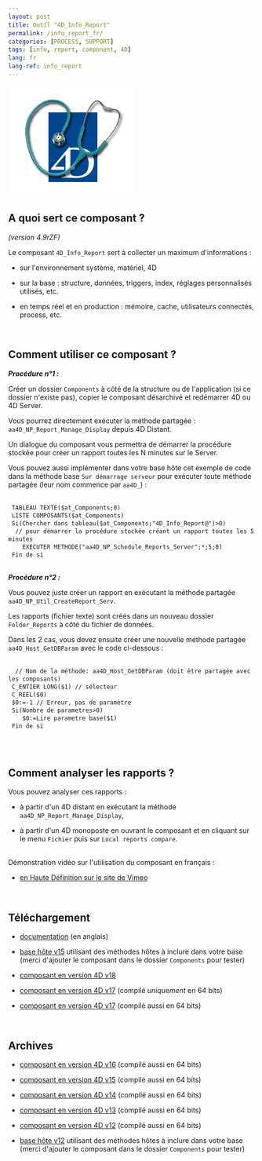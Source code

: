 ```yaml
---
layout: post
title: Outil "4D_Info_Report"
permalink: /info_report_fr/
categories: [PROCESS, SUPPORT]
tags: [info, report, component, 4D]
lang: fr
lang-ref: info_report
---
```


![info_report](/images/info_report.png)

## A quoi sert ce composant ?
_(version 4.9rZF)_

Le composant `4D_Info_Report` sert à collecter un maximum d'informations :

* sur l'environnement système, matériel, 4D

* sur la base : structure, données, triggers, index, réglages personnalisés utilisés, etc.

* en temps réel et en production : mémoire, cache, utilisateurs connectés, process, etc.

<br>

## Comment utiliser ce composant ?

**_Procédure n°1 :_**

Créer un dossier `Components` à côté de la structure ou de l'application (si ce dossier n'existe pas), copier le composant désarchivé et redémarrer 4D ou 4D Server.

Vous pourrez directement exécuter la méthode partagée : `aa4D_NP_Report_Manage_Display` depuis 4D Distant.

Un dialogue du composant vous permettra de démarrer la procédure stockée pour créer un rapport toutes les N minutes sur le Server.

Vous pouvez aussi implémenter dans votre base hôte cet exemple de code dans la méthode base `Sur démarrage serveur` pour exécuter toute méthode partagée (leur nom commence par `aa4D_`) :

<pre>
  <code class="4d">
 TABLEAU TEXTE($at_Components;0)
 LISTE COMPOSANTS($at_Components)
 Si(Chercher dans tableau($at_Components;"4D_Info_Report@")>0)
  // pour démarrer la procédure stockée créant un rapport toutes les 5 minutes
    EXECUTER METHODE("aa4D_NP_Schedule_Reports_Server";*;5;0)
 Fin de si
  </code>
</pre>

**_Procédure n°2 :_**

Vous pouvez juste créer un rapport en exécutant la méthode partagée `aa4D_NP_Util_CreateReport_Serv`.

Les rapports (fichier texte) sont créés dans un nouveau dossier `Folder_Reports` à côté du fichier de données.


Dans les 2 cas, vous devez ensuite créer une nouvelle méthode partagée `aa4D_Host_GetDBParam` avec le code ci-dessous :

<pre>
  <code class="4d">
  // Nom de la méthode: aa4D_Host_GetDBParam (doit être partagée avec les composants)
 C_ENTIER LONG($1) // sélecteur
 C_REEL($0)
 $0:=-1 // Erreur, pas de paramètre
 Si(Nombre de parametres>0)
    $0:=Lire parametre base($1)
 Fin de si
   </code>
</pre>

<br>

## Comment analyser les rapports ?

Vous pouvez analyser ces rapports :

* à partir d'un 4D distant en exécutant la méthode `aa4D_NP_Report_Manage_Display`,

* à partir d'un 4D monoposte en ouvrant le composant et en cliquant sur le menu `Fichier` puis sur `Local reports compare`.

<br>
Démonstration vidéo sur l'utilisation du composant en français :

* [en Haute Définition sur le site de Vimeo](http://vimeo.com/32785939)

<br>

## Téléchargement

* [documentation](/archives/4D_Info_Report_v4_9_Ref_v28.pdf) (en anglais)

* [base hôte v15](/archives/4D_Info_Report_Host_T_v7_v15.zip) utilisant des méthodes hôtes à inclure dans votre base (merci d'ajouter le composant dans le dossier `Components` pour tester)

* [composant en version 4D v18](/archives/4D_Info_Report_v4_9rZF_v18.zip)

* [composant en version 4D v17](/archives/4D_Info_Report_v4_9rZF_64-bit_v17.zip) (compilé _uniquement_ en 64 bits)

* [composant en version 4D v17](/archives/4D_Info_Report_v4_9rZF_v17.zip) (compilé aussi en 64 bits)

<br>

## Archives

* [composant en version 4D v16](/archives/4D_Info_Report_v4_9rZC_rev1_v16.zip) (compilé aussi en 64 bits)

* [composant en version 4D v15](/archives/4D_Info_Report_v4_9rZ8_rev1_v15.zip) (compilé aussi en 64 bits)

* [composant en version 4D v14](/archives/4D_Info_Report_v4_9rZ2_v14_rev1.zip) (compilé aussi en 64 bits)

* [composant en version 4D v13](/archives/4D_Info_Report_v4_9rZ2_v13_rev1.zip) (compilé aussi en 64 bits)

* [composant en version 4D v12](/archives/4D_Info_Report_v4_9rZ_v12.zip) (compilé aussi en 64 bits)

* [base hôte v12](/archives/4D_Info_Report_Host_T_v6_v12.zip) utilisant des méthodes hôtes à inclure dans votre base (merci d'ajouter le composant dans le dossier `Components` pour tester)